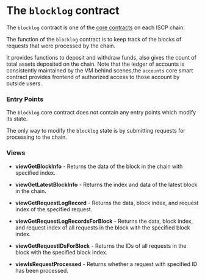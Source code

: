# The `blocklog` contract

The `blocklog` contract is one of the [core contracts](overview.md) on each ISCP
chain.

The function of the `blocklog` contract is to keep track of the blocks of
requests that were processed by the chain.

It provides functions to deposit and withdraw funds, also gives the count of
total assets deposited on the chain. Note that the ledger of accounts is
consistently maintained by the VM behind scenes,the `accounts`
core smart contract provides frontend of authorized access to those account by
outside users.

### Entry Points

The `blocklog` core contract does not contain any entry points which modify its
state.

The only way to modify the `blocklog` state is by submitting requests for
processing to the chain.

### Views

* **viewGetBlockInfo** - Returns the data of the block in the chain with
  specified index.

* **viewGetLatestBlockInfo** - Returns the index and data of the latest block in
  the chain.

* **viewGetRequestLogRecord** - Returns the data, block index, and request index
  of the specified request.

* **viewGetRequestLogRecordsForBlock** - Returns the data, block index, and
  request index of all requests in the block with the specified block index.

* **viewGetRequestIDsForBlock** - Returns the IDs of all requests in the block
  with the specified block index.

* **viewIsRequestProcessed** - Returns whether a request with specified ID has
  been processed.

